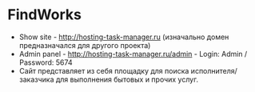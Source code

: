 # FindWorks
- Show site - http://hosting-task-manager.ru (изначально домен предназначался для другого проекта)
- Admin panel - http://hosting-task-manager.ru/admin - Login: Admin / Password: 5674
- Сайт представляет из себя площадку для поиска исполнителя/заказчика для выполнения бытовых и прочих услуг.
